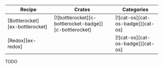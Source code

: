 | Recipe | Crates | Categories |
|--------|--------|------------|
| [Bottlerocket][ex-bottlerocket] | [![bottlerocket][c-bottlerocket-badge]][c-bottlerocket] | [![cat-os][cat-os-badge]][cat-os] |
| [Redox][ex-redox] |  | [![cat-os][cat-os-badge]][cat-os] |

<div class="hidden">
TODO
</div>
